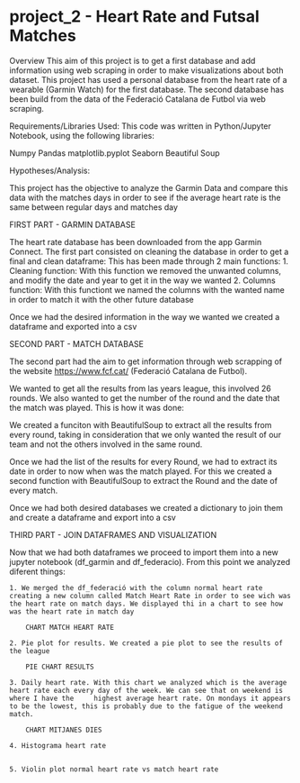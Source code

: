 # project_2 - Heart Rate and Futsal Matches

Overview
This aim of this project is to get a first database and add information using web scraping in order to make visualizations about both dataset. This project has used a personal database from the heart rate of a wearable (Garmin Watch) for the first database. The second database has been build from the data of the Federació Catalana de Futbol via web scraping. 

Requirements/Libraries Used:
This code was written in Python/Jupyter Notebook, using the following libraries:

Numpy
Pandas
matplotlib.pyplot
Seaborn
Beautiful Soup

Hypotheses/Analysis:

This project has the objective to analyze the Garmin Data and compare this data with the matches days in order to see if the average heart rate is the same between regular days and matches day

FIRST PART - GARMIN DATABASE

The heart rate database  has been downloaded from the app Garmin Connect.
The first part consisted on cleaning the database in order to get a final and clean dataframe:
This has been made through 2 main functions:
    1. Cleaning function: With this function we removed the unwanted columns, and modify the date and year to get it in the way we wanted
    2. Columns function: With this functiont we named the columns with the wanted name in order to match it with the other future database

Once we had the desired information in the way we wanted we created a dataframe and exported into a csv


SECOND PART - MATCH DATABASE

The second part had the aim to get information through web scrapping of the website https://www.fcf.cat/ (Federació Catalana de Futbol).

We wanted to get all the results from las years league, this involved 26 rounds. We also wanted to get the number of the round and the date that the match was played. This is how it was done:

We created a funciton with BeautifulSoup to extract all the results from every round, taking in consideration that we only wanted the result of our team and not the others involved in the same round.

Once we had the list of the results for every Round, we had to extract its date in order to now when was the match played.
For this we created a second function with BeautifulSoup to extract the Round and the date of every match.

Once we had both desired databases we created a dictionary to join them and create a dataframe and export into a csv

THIRD PART - JOIN DATAFRAMES AND VISUALIZATION

Now that we had both dataframes we proceed to import them into a new jupyter notebook (df_garmin and df_federacio). From this point we analyzed diferent things:

    1. We merged the df_federació with the column normal heart rate creating a new column called Match Heart Rate in order to see wich was the heart rate on match days. We displayed thi in a chart to see how was the heart rate in match day

        CHART MATCH HEART RATE

    2. Pie plot for results. We created a pie plot to see the results of the league

        PIE CHART RESULTS

    3. Daily heart rate. With this chart we analyzed which is the average heart rate each every day of the week. We can see that on weekend is where I have the     highest average heart rate. On mondays it appears to be the lowest, this is probably due to the fatigue of the weekend match.

        CHART MITJANES DIES

    4. Histograma heart rate


    5. Violin plot normal heart rate vs match heart rate

    



